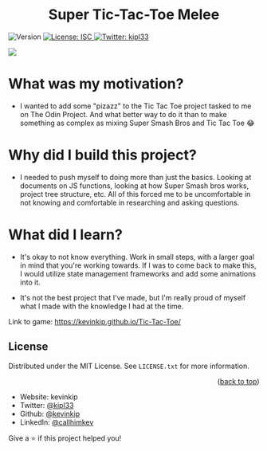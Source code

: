 <h1 align="center"> Super Tic-Tac-Toe Melee </h1>
<p>
  <img alt="Version" src="https://img.shields.io/badge/version-0.1.0-blue.svg?cacheSeconds=2592000" />
  <a href="#" target="_blank">
    <img alt="License: ISC" src="https://img.shields.io/badge/License-ISC-yellow.svg" />
  </a>
  <a href="https://twitter.com/kipl33" target="_blank">
    <img alt="Twitter: kipl33" src="https://img.shields.io/twitter/follow/kipl33.svg?style=social" />
  </a>
</p>

![](https://github.com/kevinkip/Tic-Tac-Toe/blob/main/images/Super%20Tic%20Tac%20Toe%20Melee.gif)

# What was my motivation?
- I wanted to add some "pizazz" to the Tic Tac Toe project tasked to me on The Odin Project. And what better way to do it than to make something as complex as mixing Super Smash Bros and Tic Tac Toe 😂

# Why did I build this project?
- I needed to push myself to doing more than just the basics. Looking at documents on JS functions, looking at how Super Smash bros works, project tree structure, etc. All of this forced me to be uncomfortable in not knowing and comfortable in researching and asking questions.

# What did I learn?
- It's okay to not know everything. Work in small steps, with a larger goal in mind that you're working towards. If I was to come back to make this, I would utilize state management frameworks and add some animations into it.

- It's not the best project that I've made, but I'm really proud of myself what I made with the knowledge I had at the time.

Link to game: https://kevinkip.github.io/Tic-Tac-Toe/


<!-- LICENSE -->
## License

Distributed under the MIT License. See `LICENSE.txt` for more information.

<p align="right">(<a href="#readme-top">back to top</a>)</p>

* Website: kevinkip
* Twitter: [@kipl33](https://twitter.com/kipl33)
* Github: [@kevinkip](https://github.com/kevinkip)
* LinkedIn: [@callhimkev](https://linkedin.com/in/callhimkev)



Give a ⭐️ if this project helped you!
